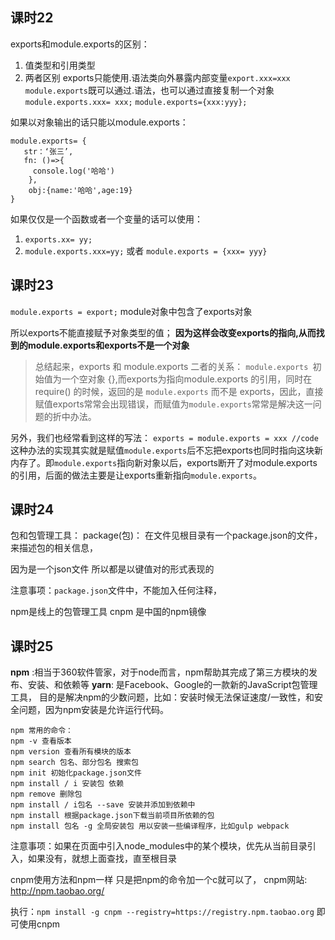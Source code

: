 ## 课时22
exports和module.exports的区别：
1. 值类型和引用类型
2. 两者区别
exports只能使用.语法类向外暴露内部变量`export.xxx=xxx`
`module.exports`既可以通过.语法，也可以通过直接复制一个对象
`module.exports.xxx= xxx;`
`module.exports={xxx:yyy};`

如果以对象输出的话只能以module.exports：
```
module.exports= {
   str：‘张三’,
   fn: ()=>{
     console.log('哈哈')
    },
    obj:{name:'哈哈',age:19}
}
```

如果仅仅是一个函数或者一个变量的话可以使用：
1. `exports.xx= yy;`
2. `module.exports.xxx=yy;`
或者
`module.exports = {xxx= yyy}`

## 课时23
`module.exports = export;`
module对象中包含了exports对象

所以exports不能直接赋予对象类型的值；
**因为这样会改变exports的指向,从而找到的module.exports和exports不是一个对象**

>总结起来，exports 和 module.exports 二者的关系： 
`module.exports `初始值为一个空对象 {},而exports为指向module.exports 的引用，同时在require() 的时候，返回的是 `module.exports` 而不是 exports，因此，直接赋值exports常常会出现错误，而赋值为`module.exports`常常是解决这一问题的折中办法。

另外，我们也经常看到这样的写法：
`exports = module.exports = xxx //code`
这种办法的实现其实就是赋值`module.exports`后不忘把exports也同时指向这块新内存了。即`module.exports`指向新对象以后，exports断开了对module.exports的引用，后面的做法主要是让exports重新指向`module.exports`。
## 课时24
包和包管理工具：
package(包)：
在文件见根目录有一个package.json的文件，来描述包的相关信息，

因为是一个json文件 所以都是以键值对的形式表现的

注意事项：`package.json`文件中，不能加入任何注释，

npm是线上的包管理工具 cnpm 是中国的npm镜像  
## 课时25

**npm** :相当于360软件管家，对于node而言，npm帮助其完成了第三方模块的发布、安装、和依赖等
**yarn**: 是Facebook、Google的一款新的JavaScript包管理工具，
目的是解决npm的少数问题，比如：安装时候无法保证速度/一致性，和安全问题，因为npm安装是允许运行代码。
```
npm 常用的命令：
npm -v 查看版本
npm version 查看所有模块的版本
npm search 包名、部分包名 搜索包
npm init 初始化package.json文件
npm install / i 安装包 依赖
npm remove 删除包
npm install / i包名 --save 安装并添加到依赖中
npm install 根据package.json下载当前项目所依赖的包
npm install 包名 -g 全局安装包 用以安装一些编译程序，比如gulp webpack
```
注意事项：如果在页面中引入node_modules中的某个模块，优先从当前目录引入，如果没有，就想上面查找，直至根目录

cnpm使用方法和npm一样 只是把npm的命令加一个c就可以了，
cnpm网站: http://npm.taobao.org/

执行：`npm install -g cnpm --registry=https://registry.npm.taobao.org`
即可使用cnpm
